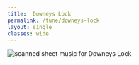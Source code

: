 ```yaml
---
title:  Downeys Lock
permalink: /tune/downeys-lock
layout: single
classes: wide
---
```


<img src="/tune/scan/downeys-lock.jpg" alt="scanned sheet music for Downeys Lock">

